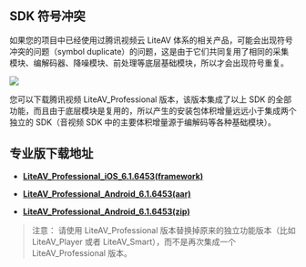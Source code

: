 ## SDK 符号冲突

如果您的项目中已经使用过腾讯视频云 LiteAV 体系的相关产品，可能会出现符号冲突的问题（symbol duplicate）的问题，这是由于它们共同复用了相同的采集模块、编解码器、降噪模块、前处理等底层基础模块，所以才会出现符号重复。

![](https://main.qcloudimg.com/raw/9bcce79e250441f9aeb93756196e1a2e.png)

您可以下载腾讯视频 LiteAV_Professional 版本，该版本集成了以上 SDK 的全部功能，而且由于底层模块是复用的，所以产生的安装包体积增量远远小于集成两个独立的 SDK（音视频 SDK 中的主要体积增量源于编解码等各种基础模块）。

## 专业版下载地址

- [**LiteAV_Professional_iOS_6.1.6453(framework)**](http://liteavsdk-1252463788.cosgz.myqcloud.com/6.1/TXLiteAVSDK_Professional_iOS_6.1.6453.zip)


- [**LiteAV_Professional_Android_6.1.6453(aar)**](http://liteavsdk-1252463788.cosgz.myqcloud.com/6.1/LiteAVSDK_Professional_Android_6.1.6453.aar)

- [**LiteAV_Professional_Android_6.1.6453(zip)**](http://liteavsdk-1252463788.cosgz.myqcloud.com/6.1/LiteAVSDK_Professional_Android_6.1.6453.zip)

> 注意： 请使用 LiteAV_Professional 版本替换掉原来的独立功能版本（比如 LiteAV_Player 或者 LiteAV_Smart），而不是再次集成一个 LiteAV_Professional 版本。
